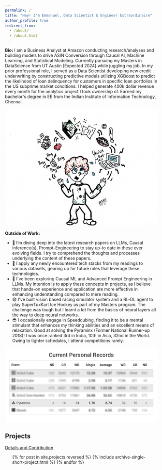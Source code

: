 ```yaml
---
permalink: /
title: "Hey! I'm Emmanuel, Data Scientist & Engineer Extraordinaire"
author_profile: true
redirect_from: 
  - /about/
  - /about.html
---
```


**Bio:** I am a Business Analyst at Amazon conducting research/analyses and building models to drive ASIN Conversion through Causal AI, Machine Learning, and Statistical Modeling. Currently pursuing my Masters in DataScience from UT Austin [Expected 2024] while juggling my job. In my prior professional role, I served as a Data Scientist developing new credit underwriting by constructing predictive models utilizing XGBoost to predict the likelihood of loan delinquency for customers in specific loan portfolios in the US subprime market conditions. I helped generate 400k dollar revenue every month for the analytics project I took ownership of. Earned my bachelor's degree in EE from the Indian Institute of Information Technology, Chennai.

<p align="center">
    <img width="500" src="/images/juggling.jpeg" alt="Juggling work n Studies">
</p>



**Outside of Work:**
- 🔭 I’m diving deep into the latest research papers on LLMs, Causal Inference(s), Prompt-Engineering to stay up-to date in these ever evolving fields. I try to comprehend the thoughts and processes underlying the content of these papers.
- 🌱 I apply any newly encountered tech stacks from my readings to various datasets, gearing up for future roles that leverage these technologies. 
- 🤔 I've been exploring Causal ML and Advanced Prompt Engineering in LLMs. My intention is to apply these concepts in projects, as I believe that hands-on experience and application are more effective in enhancing understanding compared to mere reading.
- 😄 I've built vision based racing simulator system and a RL-DL agent to play SuperTuxKart Ice Hockey as part of my Masters program. The challenge was tough but I learnt a lot from the basics of neural layers all the way to deep neural networks.
- 😎 I occasionally engage in Speedcubing, finding it to be a mental stimulant that enhances my thinking abilities and an excellent means of relaxation. Good at solving the Pyraminx (Former National Runner-up 2018)! I was once ranked 3rd in India, 10th in Asia, 32nd in the World. Owing to tighter schedules, I attend competitions rarely.

<p align="center">
    <img width="500" src="/images/record.png" alt="pyraminx ranking">
</p>


Projects
------
<i class="fas fa-link" aria-hidden="true"></i>  <a href="https://emmanuelrajapandian.github.io/projects/">Details and Contribution</a>
<ul>{% for post in site.projects reversed %}
  {% include archive-single-short-project.html %}
{% endfor %}</ul>

